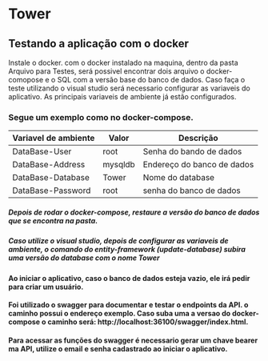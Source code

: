 # Tower
## Testando a aplicação com o docker ##
Instale o docker.
com o docker instalado na maquina, dentro da pasta Arquivo para Testes, será possivel encontrar dois arquivo o docker-comopose e o SQL com a versão base do banco de dados.
Caso faça o teste utilizando o visual studio será necessario configurar as variaveis do aplicativo.
As principais variaveis de ambiente já estão configurados.
### Segue um exemplo como no docker-compose.
   | Variavel de ambiente | Valor | Descrição |
   |---|---|---|
   | DataBase-User | root | Senha do bando de dados |
   | DataBase-Address | mysqldb |Endereço do banco de dados |
   | DataBase-Database | Tower | Nome do database |
   | DataBase-Password | root |  senha do banco de dados |

   
##### Depois de rodar o docker-compose, restaure a versão do banco de dados que se encontra na pasta.
##### Caso utilize o visual studio, depois de configurar as variaveis de ambiente, o comando do entity-framework (update-database) subira uma versão do database com o nome Tower
#### Ao iniciar o aplicativo, caso o banco de dados esteja vazio, ele irá pedir para criar um usuário.
#### Foi utilizado o swagger para documentar e testar o endpoints da API. o caminho possui o endereço exemplo. Caso suba uma a versao do docker-compose o caminho será: http://localhost:36100/swagger/index.html.
#### Para acessar as funções do swagger é necessario gerar um chave bearer ma API, utilize o email e senha cadastrado ao iniciar o aplicativo.
